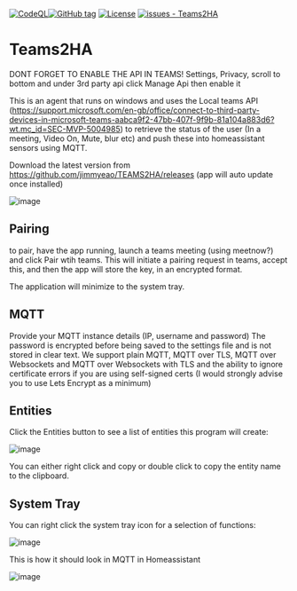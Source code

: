 [![CodeQL](https://github.com/jimmyeao/TEAMS2HA/actions/workflows/codeql.yml/badge.svg)](https://github.com/jimmyeao/TEAMS2HA/actions/workflows/codeql.yml)[![GitHub tag](https://img.shields.io/github/tag/jimmyeao/TEAMS2HA?include_prereleases=&sort=semver&color=blue)](https://github.com/jimmyeao/TEAMS2HA/releases/)
[![License](https://img.shields.io/badge/License-MIT-blue)](#license)
[![issues - Teams2HA](https://img.shields.io/github/issues/jimmyeao/TEAMS2HA)](https://github.com/jimmyeao/TEAMS2HA/issues)

<H1>Teams2HA</H1>

DONT FORGET TO ENABLE THE API IN TEAMS!
Settings, Privacy, scroll to bottom and under 3rd party api click Manage Api then enable it


This is an agent that runs on windows and uses the Local teams API (https://support.microsoft.com/en-gb/office/connect-to-third-party-devices-in-microsoft-teams-aabca9f2-47bb-407f-9f9b-81a104a883d6?wt.mc_id=SEC-MVP-5004985) to retrieve the status of the user (In a meeting, Video On, Mute, blur etc) and push these into homeassistant sensors using MQTT.

Download the latest version from https://github.com/jimmyeao/TEAMS2HA/releases (app will auto update once installed)

![image](https://github.com/jimmyeao/TEAMS2HA/assets/5197831/c79d09a4-0770-470f-a941-d21f85e1cf37)


<h2>Pairing</h2>

to pair, have the app running, launch a teams meeting (using meetnow?) and click Pair wtih teams. This will initiate a pairing request in teams, accept this, and then the app will store the key, in an encrypted format.

The application will minimize to the system tray.

<h2>MQTT</h2>

Provide your MQTT instance details (IP, username and password) The password is encrypted before being saved to the settings file and is not stored in clear text.
We support plain MQTT, MQTT over TLS, MQTT over Websockets and MQTT over Websockets with TLS and the ability to ignore certificate errors if you are using self-signed certs (I would strongly advise you to use Lets Encrypt as a minimum)

<h2>Entities</h2>
Click the Entities button to see a list of entities this program will create:

![image](https://github.com/jimmyeao/TEAMS2HA/assets/5197831/5c87da53-e66a-4bc8-af4b-34af0ddc6d47)


You can either right click and copy or double click to copy the entity name to the clipboard.

<h2>System Tray</h2>
You can right click the system tray icon for a selection of functions:

![image](https://github.com/jimmyeao/TEAMS2HA/assets/5197831/a8878f2e-38f6-4fce-a823-32f2008a0763)

This is how it should look in MQTT in Homeassistant

![image](https://github.com/jimmyeao/TEAMS2HA/assets/5197831/ce524451-a96a-4eac-bb94-67e36f449527)




